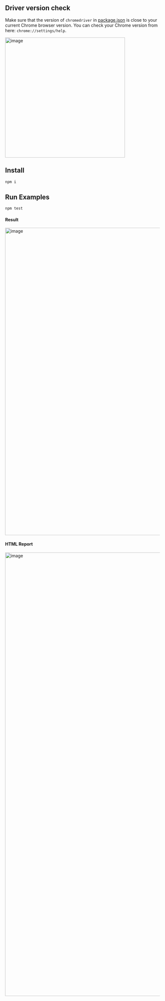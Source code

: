 ## Driver version check
Make sure that the version of `chromedriver` in [package.json](/getting-started/package.json#L13) is close to your current Chrome browser version. You can check your Chrome version from here: `chrome://settings/help`.

<img width="390" alt="image" src="https://github.com/nightwatchjs/examples-web-testing/assets/2320747/17d22e45-a6f5-4fcb-9512-e2820f28c00b">


## Install
```bash
npm i
```

## Run Examples
```bash
npm test
```
#### Result
<img width="998" alt="image" src="https://github.com/nightwatchjs/examples-web-testing/assets/2320747/3ba120d9-505a-44ad-9acd-c71ffb51f4bc">

#### HTML Report
<img width="1440" alt="image" src="https://github.com/nightwatchjs/examples-web-testing/assets/2320747/91787e00-898a-4a58-9b07-e5d7c06cf289">
